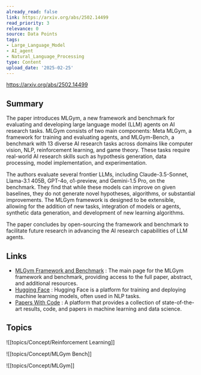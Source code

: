 ```yaml
---
already_read: false
link: https://arxiv.org/abs/2502.14499
read_priority: 3
relevance: 0
source: Data Points
tags:
- Large_Language_Model
- AI_agent
- Natural_Language_Processing
type: Content
upload_date: '2025-02-25'
---
```


https://arxiv.org/abs/2502.14499
## Summary

The paper introduces MLGym, a new framework and benchmark for evaluating and developing large language model (LLM) agents on AI research tasks. MLGym consists of two main components: Meta MLGym, a framework for training and evaluating agents, and MLGym-Bench, a benchmark with 13 diverse AI research tasks across domains like computer vision, NLP, reinforcement learning, and game theory. These tasks require real-world AI research skills such as hypothesis generation, data processing, model implementation, and experimentation.

The authors evaluate several frontier LLMs, including Claude-3.5-Sonnet, Llama-3.1 405B, GPT-4o, o1-preview, and Gemini-1.5 Pro, on the benchmark. They find that while these models can improve on given baselines, they do not generate novel hypotheses, algorithms, or substantial improvements. The MLGym framework is designed to be extensible, allowing for the addition of new tasks, integration of models or agents, synthetic data generation, and development of new learning algorithms.

The paper concludes by open-sourcing the framework and benchmark to facilitate future research in advancing the AI research capabilities of LLM agents.
## Links

- [MLGym Framework and Benchmark](https://arxiv.org/abs/2502.14499) : The main page for the MLGym framework and benchmark, providing access to the full paper, abstract, and additional resources.
- [Hugging Face](https://huggingface.co/huggingface) : Hugging Face is a platform for training and deploying machine learning models, often used in NLP tasks.
- [Papers With Code](https://paperswithcode.com/) : A platform that provides a collection of state-of-the-art results, code, and papers in machine learning and data science.

## Topics

![[topics/Concept/Reinforcement Learning]]

![[topics/Concept/MLGym Bench]]

![[topics/Concept/MLGym]]